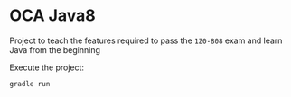 # OCA Java8

Project to teach the features required to pass the `1Z0-808` exam and learn Java from the beginning

Execute the project:
```sh
gradle run
```